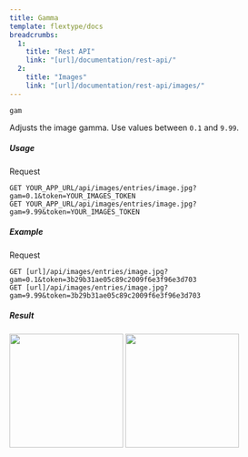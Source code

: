 ```yaml
---
title: Gamma
template: flextype/docs
breadcrumbs:
  1:
    title: "Rest API"
    link: "[url]/documentation/rest-api/"
  2:
    title: "Images"
    link: "[url]/documentation/rest-api/images/"
---
```


`gam`

Adjusts the image gamma. Use values between `0.1` and `9.99`.

##### Usage

<div class="file-header">Request</div>

```http
GET YOUR_APP_URL/api/images/entries/image.jpg?gam=0.1&token=YOUR_IMAGES_TOKEN
GET YOUR_APP_URL/api/images/entries/image.jpg?gam=9.99&token=YOUR_IMAGES_TOKEN
```

##### Example

<div class="file-header">Request</div>

```http
GET [url]/api/images/entries/image.jpg?gam=0.1&token=3b29b31ae05c89c2009f6e3f96e3d703
GET [url]/api/images/entries/image.jpg?gam=9.99&token=3b29b31ae05c89c2009f6e3f96e3d703
```

##### Result

<img width="200" class="inline" src="[url]/api/images/entries/image.jpg?gam=0.1&token=3b29b31ae05c89c2009f6e3f96e3d703">
<img width="200" class="inline" src="[url]/api/images/entries/image.jpg?gam=9.99&token=3b29b31ae05c89c2009f6e3f96e3d703">
